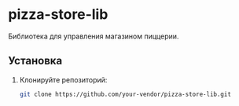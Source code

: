 # pizza-store-lib

Библиотека для управления магазином пиццерии.

## Установка

1. Клонируйте репозиторий:
   ```bash
   git clone https://github.com/your-vendor/pizza-store-lib.git
   ```
